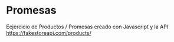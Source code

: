 # Promesas
Eejercicio de Productos / Promesas creado con Javascript y la API https://fakestoreapi.com/products/
